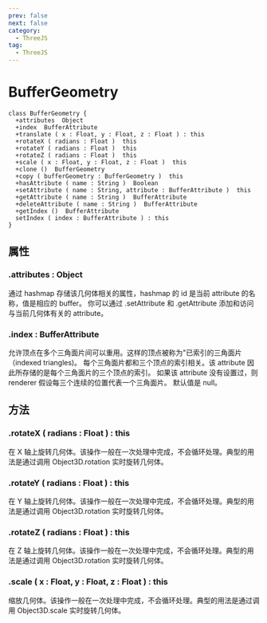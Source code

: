 ```yaml
---
prev: false
next: false
category:
  - ThreeJS
tag:
  - ThreeJS
---
```


# BufferGeometry

```class
class BufferGeometry {
  +attributes  Object
  +index  BufferAttribute
  +translate ( x : Float, y : Float, z : Float ) : this
  +rotateX ( radians : Float )  this
  +rotateY ( radians : Float )  this
  +rotateZ ( radians : Float )  this
  +scale ( x : Float, y : Float, z : Float )  this
  +clone ()  BufferGeometry
  +copy ( bufferGeometry : BufferGeometry )  this
  +hasAttribute ( name : String )  Boolean
  +setAttribute ( name : String, attribute : BufferAttribute )  this
  +getAttribute ( name : String )  BufferAttribute
  +deleteAttribute ( name : String )  BufferAttribute
  +getIndex ()  BufferAttribute
  setIndex ( index : BufferAttribute ) : this
}
```

## 属性

### .attributes : Object

通过 hashmap 存储该几何体相关的属性，hashmap 的 id 是当前 attribute 的名称，值是相应的 buffer。 你可以通过 .setAttribute 和 .getAttribute 添加和访问与当前几何体有关的 attribute。

### .index : BufferAttribute

允许顶点在多个三角面片间可以重用。这样的顶点被称为"已索引的三角面片（indexed triangles)。 每个三角面片都和三个顶点的索引相关。该 attribute 因此所存储的是每个三角面片的三个顶点的索引。 如果该 attribute 没有设置过，则 renderer 假设每三个连续的位置代表一个三角面片。 默认值是 null。

## 方法

### .rotateX ( radians : Float ) : this

在 X 轴上旋转几何体。该操作一般在一次处理中完成，不会循环处理。典型的用法是通过调用 Object3D.rotation 实时旋转几何体。

### .rotateY ( radians : Float ) : this

在 Y 轴上旋转几何体。该操作一般在一次处理中完成，不会循环处理。典型的用法是通过调用 Object3D.rotation 实时旋转几何体。

### .rotateZ ( radians : Float ) : this

在 Z 轴上旋转几何体。该操作一般在一次处理中完成，不会循环处理。典型的用法是通过调用 Object3D.rotation 实时旋转几何体。

### .scale ( x : Float, y : Float, z : Float ) : this

缩放几何体。该操作一般在一次处理中完成，不会循环处理。典型的用法是通过调用 Object3D.scale 实时旋转几何体。
